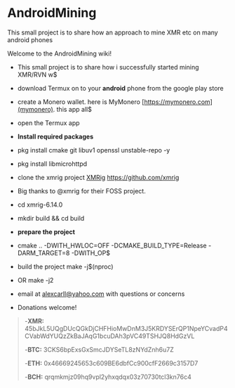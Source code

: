 # AndroidMining
 This small project is to share how  an approach to mine XMR etc on many android phones
 
 Welcome to the AndroidMining wiki!

-  This small project is to share how  i successfully started  mining XMR/RVN w$
- download Termux on to your **android** phone from the google play store
- create a Monero wallet. here is MyMonero [https://mymonero.com](mymonero). this app all$
- open the Termux app
- **Install required packages**
- pkg install cmake git libuv1 openssl unstable-repo -y
- pkg install libmicrohttpd

- clone the xmrig project [XMRig](https://github.com/xmrig/xmrig) https://github.com/xmrig
- Big thanks to @xmrig for their FOSS project.
- cd xmrig-6.14.0
-  mkdir build && cd build
- **prepare the project**
- cmake .. -DWITH_HWLOC=OFF -DCMAKE_BUILD_TYPE=Release -DARM_TARGET=8 -DWITH_OP$
- build the project make -j$(nproc)
- OR make -j2 
- email at alexcarll@yahoo.com with questions or concerns
- Donations welcome! 

>
>
>-**XMR:** 45bJkL5UQgDUcQGkDjCHFHioMwDnM3J5KRDYSErQP1NpeYCvadP4CVabWdYUQzZkBaJAqG1bcuDAh3pVC49TSHJQ8HdGzVL
>
>
>-**BTC:** 3CKS6bpExsGxSmcJDYSeTL8zNYdZnh6u7Z
>
>
>-**ETH:** 0x46669245653c609BE6dbfCc900cfF2669c3157D7
>
>
>-**BCH:** qrqmkmjz09hq9vpl2yhxqdqx03z70730tcl3kn76c4


